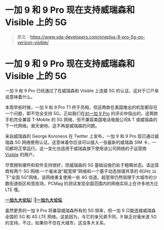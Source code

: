 # 一加 9 和 9 Pro 现在支持威瑞森和 Visible 上的 5G

> 原文：<https://www.xda-developers.com/oneplus-9-pro-5g-on-verizon-visible/>

# 一加 9 和 9 Pro 现在支持威瑞森和 Visible 上的 5G

一加 9 和 9 Pro 已经通过了在威瑞森和 Visible 上连接 5G 的认证。这对于订户来说意味着什么。

本周早些时候，一加 9 和 9 Pro T1 终于亮相，但这两款在美国推出的机型都存在一个问题，即不完全支持 5G。正如我们在[对一加 9 Pro](https://www.xda-developers.com/oneplus-9-pro-review/) 的评论中指出的，这两款手机完全兼容 T-Mobile 的 5G 网络，但不兼容美国电话电报公司& T 或威瑞森的下一代网络。谢天谢地，这不再是威瑞森的问题。

来自威瑞森的 George Koroneos 在 Twitter 上宣布，一加 9 和 9 Pro 现已通过威瑞森 5G 网络使用认证。这意味着你应该可以插入一张最新的威瑞森 SIM 卡，一切都将正常运行。这一变化也适用于威瑞森旗下使用该公司网络的子运营商 [Visible](https://www.xda-developers.com/verizon-visible-launch-5g-esim-support/) 的用户。

尽管拥有硬件和软件支持很好，但威瑞森的 5G 基础设施仍处于粗略状态。该运营商有两个 5G 网络:一个毫米波“超宽带”网络和一个基于动态频谱共享的 6GHz 以下“全国 5G”网络，该网络重复使用一些 4G 信道。超宽带仍然局限于大城市的少数街道街区和竞技场，PCMag 的测试发现全国范围内的网络实际上在许多地方比 LTE 慢。

**[一加九大论坛](https://forum.xda-developers.com/f/oneplus-9.12151/)**| |**|[一加九大论坛](https://forum.xda-developers.com/f/oneplus-9-pro.12153/)**

虽然更贵的一加 9 Pro 将兼容威瑞森所有的 5G 频率，但一加 9 只能连接威瑞森全国的 5G 和 4G LTE 网络。这是因为，与它的亲兄弟不同，9 缺乏对毫米波 5G 的支持。不过，如果你不住在大城市，这没多大关系。